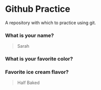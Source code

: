 # Github Practice

A repository with which to practice using git.

### What is your name?

> Sarah


### What is your favorite color?

> 

### Favorite ice cream flavor?

> Half Baked
